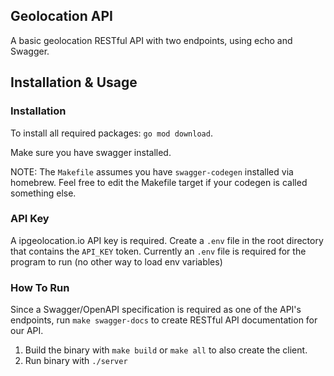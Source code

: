 ## Geolocation API

A basic geolocation RESTful API with two endpoints, using echo and Swagger.

## Installation & Usage

### Installation

To install all required packages: `go mod download`.

Make sure you have swagger installed.

NOTE: The `Makefile` assumes you have `swagger-codegen` installed via homebrew. Feel free to edit the Makefile target if your codegen is called something else.

### API Key

A ipgeolocation.io API key is required. Create a `.env` file in the root directory that contains the `API_KEY` token. Currently an `.env` file is required for the program to run (no other way to load env variables)

### How To Run

Since a Swagger/OpenAPI specification is required as one of the API's endpoints, run `make swagger-docs` to create RESTful API documentation for our API.

1. Build the binary with `make build` or `make all` to also create the client.
2. Run binary with `./server`
